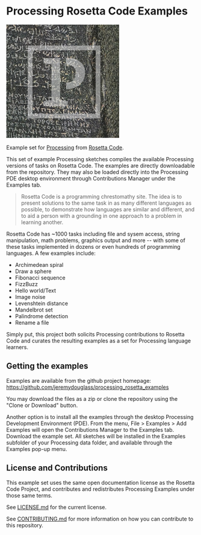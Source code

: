 # Processing Rosetta Code Examples
![Processing Rosetta Examples Logo 300x300](logo/processing_rosetta_examples-logo-300x300.png)

Example set for [Processing](http://processing.org)
from [Rosetta Code](http://rosettacode.org/).

This set of example Processing sketches compiles the available Processing
versions of tasks on Rosetta Code. The examples are directly downloadable from
the repository. They may also be loaded directly into the Processing PDE
desktop environment through Contributions Manager under the Examples tab.

> Rosetta Code is a programming chrestomathy site. The idea is to present
> solutions to the same task in as many different languages as possible, to
> demonstrate how languages are similar and different, and to aid a person
> with a grounding in one approach to a problem in learning another.

Rosetta Code has ~1000 tasks including file and sysem access, string
manipulation, math problems, graphics output and more -- with some of these
tasks implemented in dozens or even hundreds of programming languages. A few
examples include:

-  Archimedean spiral
-  Draw a sphere
-  Fibonacci sequence
-  FizzBuzz
-  Hello world/Text
-  Image noise
-  Levenshtein distance
-  Mandelbrot set
-  Palindrome detection
-  Rename a file

Simply put, this project both solicits Processing contributions to Rosetta Code
and curates the resulting examples as a set for Processing language learners.


## Getting the examples

Examples are available from the github project homepage:
https://github.com/jeremydouglass/processing_rosetta_examples

You may download the files as a zip or clone the repository using the
"Clone or Download" button.

Another option is to install all the examples through the desktop Processing
Development Environment (PDE). From the menu, File > Examples > Add Examples
will open the Contributions Manager to the Examples tab. Download the example
set. All sketches will be installed in the Examples subfolder of your
Processing data folder, and available through the Examples pop-up menu.


##  License and Contributions

This example set uses the same open documentation license as the Rosetta Code
Project, and contributes and redistributes Processing Examples under those same
terms.

See [LICENSE.md](LICENSE.md) for the current license.

See [CONTRIBUTING.md](CONTRIBUTING.md) for more information on how you can 
contribute to this repository.

